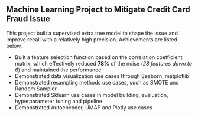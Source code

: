 ## Machine Learning Project to Mitigate Credit Card Fraud Issue
This project built a supervised extra tree model to shape the issue and improve recall with a relatively high precision. Achievements are listed below,

* Built a feature selection function based on the correlation coefficient matrix, which effectively reduced **78%** of the noise (_28 features down to 6_) and maintained the performance
* Demonstrated data visualization use cases through Seaborn, matplotlib
* Demonstrated resampling methods use cases, such as SMOTE and Random Sampler
* Demonstrated Sklearn use cases in model building, evaluation, hyperparameter tuning and pipeline
* Demonstrated Autoencoder, UMAP and Plotly use cases
